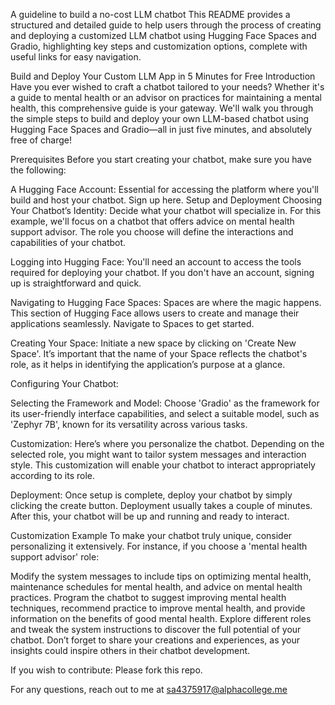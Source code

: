 A guideline to build a no-cost LLM chatbot This README provides a structured and detailed guide to help users through the process of creating and deploying a customized LLM chatbot using Hugging Face Spaces and Gradio, highlighting key steps and customization options, complete with useful links for easy navigation.

Build and Deploy Your Custom LLM App in 5 Minutes for Free Introduction Have you ever wished to craft a chatbot tailored to your needs? Whether it's a guide to mental health or an advisor on practices for maintaining a mental health, this comprehensive guide is your gateway. We'll walk you through the simple steps to build and deploy your own LLM-based chatbot using Hugging Face Spaces and Gradio—all in just five minutes, and absolutely free of charge!

Prerequisites Before you start creating your chatbot, make sure you have the following:

A Hugging Face Account: Essential for accessing the platform where you'll build and host your chatbot. Sign up here. Setup and Deployment Choosing Your Chatbot’s Identity: Decide what your chatbot will specialize in. For this example, we'll focus on a chatbot that offers advice on mental health support advisor. The role you choose will define the interactions and capabilities of your chatbot.

Logging into Hugging Face: You'll need an account to access the tools required for deploying your chatbot. If you don't have an account, signing up is straightforward and quick.

Navigating to Hugging Face Spaces: Spaces are where the magic happens. This section of Hugging Face allows users to create and manage their applications seamlessly. Navigate to Spaces to get started.

Creating Your Space: Initiate a new space by clicking on 'Create New Space'. It’s important that the name of your Space reflects the chatbot's role, as it helps in identifying the application’s purpose at a glance.

Configuring Your Chatbot:

Selecting the Framework and Model: Choose 'Gradio' as the framework for its user-friendly interface capabilities, and select a suitable model, such as 'Zephyr 7B', known for its versatility across various tasks.

Customization: Here’s where you personalize the chatbot. Depending on the selected role, you might want to tailor system messages and interaction style. This customization will enable your chatbot to interact appropriately according to its role.

Deployment: Once setup is complete, deploy your chatbot by simply clicking the create button. Deployment usually takes a couple of minutes. After this, your chatbot will be up and running and ready to interact.

Customization Example To make your chatbot truly unique, consider personalizing it extensively. For instance, if you choose a 'mental health support advisor' role:

Modify the system messages to include tips on optimizing mental health, maintenance schedules for mental health, and advice on mental health practices. Program the chatbot to suggest improving mental health techniques, recommend practice to improve mental health, and provide information on the benefits of good mental health. Explore different roles and tweak the system instructions to discover the full potential of your chatbot. Don’t forget to share your creations and experiences, as your insights could inspire others in their chatbot development.

If you wish to contribute: Please fork this repo.

For any questions, reach out to me at sa4375917@alphacollege.me

